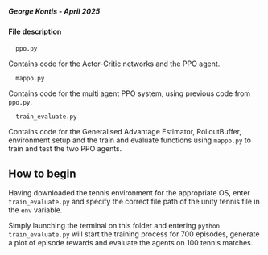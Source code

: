 
##### George Kontis - April 2025
#### File description

```http
  ppo.py
```
Contains code for the Actor-Critic networks and the PPO agent.

```http
  mappo.py
```
Contains code for the multi agent PPO system, using previous code from ```ppo.py```.

```http
  train_evaluate.py
```
Contains code for the Generalised Advantage Estimator, RolloutBuffer, environment setup and the train and evaluate functions using ```mappo.py``` to train and test the two PPO agents.

## How to begin
Having downloaded the tennis environment for the appropriate OS, enter ```train_evaluate.py``` and specify the correct file path of the unity tennis file in the ```env``` variable.

Simply launching the terminal on this folder and entering ```python train_evaluate.py``` will start the training process for 700 episodes, generate a plot of episode rewards and evaluate the agents on 100 tennis matches.
